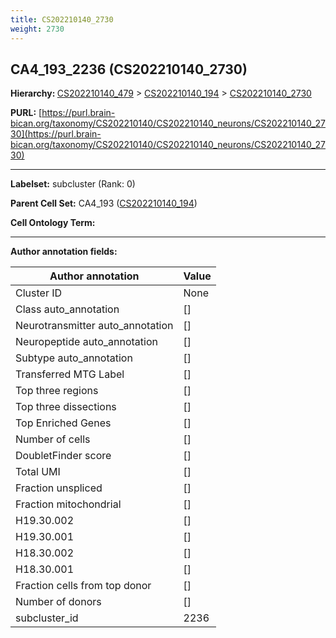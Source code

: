 ```yaml
---
title: CS202210140_2730
weight: 2730
---
```

## CA4_193_2236 (CS202210140_2730)
<b>Hierarchy: </b>
[CS202210140_479](../CS202210140_479) >
[CS202210140_194](../CS202210140_194) >
[CS202210140_2730](../CS202210140_2730)

**PURL:** [https://purl.brain-bican.org/taxonomy/CS202210140/CS202210140_neurons/CS202210140_2730](https://purl.brain-bican.org/taxonomy/CS202210140/CS202210140_neurons/CS202210140_2730)

---


**Labelset:** subcluster (Rank: 0)

**Parent Cell Set:** CA4_193 ([CS202210140_194](../CS202210140_194))



**Cell Ontology Term:** 

[MARKER GENES.]: #


---

[TRANSFERRED ANNOTATIONS.]: #


[AUTHOR ANNOTATION FIELDS.]: #


**Author annotation fields:**

| Author annotation | Value |
|-------------------|-------|
|Cluster ID|None|
|Class auto_annotation|[]|
|Neurotransmitter auto_annotation|[]|
|Neuropeptide auto_annotation|[]|
|Subtype auto_annotation|[]|
|Transferred MTG Label|[]|
|Top three regions|[]|
|Top three dissections|[]|
|Top Enriched Genes|[]|
|Number of cells|[]|
|DoubletFinder score|[]|
|Total UMI|[]|
|Fraction unspliced|[]|
|Fraction mitochondrial|[]|
|H19.30.002|[]|
|H19.30.001|[]|
|H18.30.002|[]|
|H18.30.001|[]|
|Fraction cells from top donor|[]|
|Number of donors|[]|
|subcluster_id|2236|

